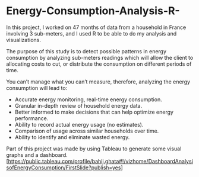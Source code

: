 # Energy-Consumption-Analysis-R-
In this project, I worked on 47 months of data from a household in France involving 3 sub-meters, 
and I used R to be able to do my analysis and visualizations.

The purpose of this study is to detect possible patterns in energy consumption by analyzing sub-meters readings 
which will allow the client to allocating costs to cut, or distribute the consumption on different periods of time.

You can’t manage what you can’t measure, therefore, analyzing the energy consumption will lead to:

- Accurate energy monitoring, real-time energy consumption. 
- Granular in-depth review of household energy data. 
- Better informed to make decisions that can help optimize energy performance. 
- Ability to record actual energy usage (no estimates). 
- Comparison of usage across similar households over time. 
- Ability to identify and eliminate wasted energy.

Part of this project was made by using Tableau to generate some visual graphs and a dashboard.
[https://public.tableau.com/profile/bahij.ghata#!/vizhome/DashboardAnalysisofEnergyConsumption/FirstSlide?publish=yes]
